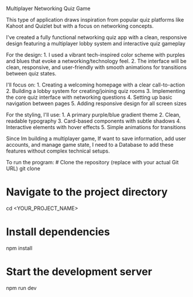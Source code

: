 <p> Multiplayer Networking Quiz Game</p>

<p>This type of application draws inspiration from popular quiz platforms like Kahoot and Quizlet but with a focus on networking concepts.</p>

<p>I've created a fully functional networking quiz app with a clean, responsive design featuring a multiplayer lobby system and interactive quiz gameplay</p>

<p>For the design:
1. I used a vibrant tech-inspired color scheme with purples and blues that evoke a networking/technology feel.
2. The interface will be clean, responsive, and user-friendly with smooth animations for transitions between quiz states.</p>

<p>I'll focus on:
1. Creating a welcoming homepage with a clear call-to-action
2. Building a lobby system for creating/joining quiz rooms
3. Implementing the core quiz interface with networking questions
4. Setting up basic navigation between pages
5. Adding responsive design for all screen sizes</p>

<p>For the styling, I'll use:
1. A primary purple/blue gradient theme
2. Clean, readable typography
3. Card-based components with subtle shadows
4. Interactive elements with hover effects
5. Simple animations for transitions</p>

<p>Since Im building a multiplayer game, If want to save information, add user accounts, and manage game state, I need to a Database to add these features without complex technical setups.</p>

<p>To run the program:
# Clone the repository (replace with your actual Git URL)
git clone <YOUR_PROJECT_GIT_URL>

# Navigate to the project directory
cd <YOUR_PROJECT_NAME>

# Install dependencies
npm install

# Start the development server
npm run dev
</p>

